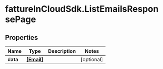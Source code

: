 # fattureInCloudSdk.ListEmailsResponsePage

## Properties

Name | Type | Description | Notes
------------ | ------------- | ------------- | -------------
**data** | [**[Email]**](Email.md) |  | [optional] 


